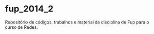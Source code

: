 fup_2014_2
==========

Repositório de códigos, trabalhos e material da disciplina de Fup para o curso de Redes.

